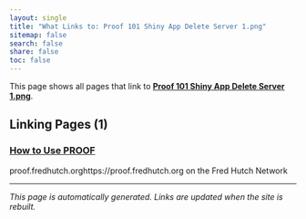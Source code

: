 ```yaml
---
layout: single
title: "What Links to: Proof 101 Shiny App Delete Server 1.png"
sitemap: false
search: false
share: false
toc: false
---
```


This page shows all pages that link to **[Proof 101 Shiny App Delete Server 1.png](/datademos/assets/proof_101_shiny_app_delete_server_1.png)**.

## Linking Pages (1)

### [How to Use PROOF](/datademos/proof-how-to/)

proof.fredhutch.orghttps://proof.fredhutch.org on the Fred Hutch Network

---


*This page is automatically generated. Links are updated when the site is rebuilt.*
